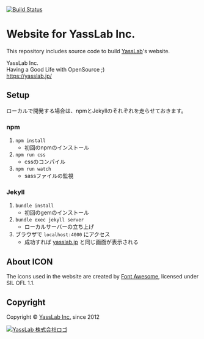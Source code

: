 [![Build Status](https://travis-ci.org/yasslab/yasslab.github.io.svg?branch=master)](https://travis-ci.org/yasslab/yasslab.github.io)

# Website for YassLab Inc.

This repository includes source code to build [YassLab](https://yasslab.jp/)'s website.

YassLab Inc.   
Having a Good Life with OpenSource ;)     
https://yasslab.jp/

## Setup
ローカルで開発する場合は、npmとJekyllのそれぞれを走らせておきます。

### npm

1. `npm install`
    - 初回のnpmのインストール
2. `npm run css`
    - cssのコンパイル
3. `npm run watch`
    - sassファイルの監視

### Jekyll

1. `bundle install`
    - 初回のgemのインストール
2. `bundle exec jekyll server`
    - ローカルサーバーの立ち上げ
3. ブラウザで `localhost:4000` にアクセス
    - 成功すれば [yasslab.jp](https://yasslab.jp/) と同じ画面が表示される

## About ICON

The icons used in the website are created by [Font Awesome](http://fontawesome.io/), licensed under SIL OFL 1.1.

## Copyright

Copyright &copy; [YassLab Inc.](https://yasslab.jp) since 2012

[![YassLab 株式会社ロゴ](https://yasslab.jp/img/logos/800x200.png)](https://yasslab.jp/)
